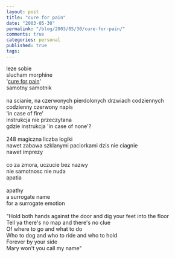 ```yaml
---
layout: post
title: "cure for pain"
date: "2003-05-30"
permalink: "/blog/2003/05/30/cure-for-pain/"
comments: true
categories: personal
published: true
tags: 
---
```


leze sobie<br /> slucham morphine<br />'<a href="http://www.allmusic.com/cg/amg.dll?p=amg&amp;uid=MISS70305151018&amp;sql=A0sm1z88a8yv6">cure for pain</a>'<br />samotny samotnik<br /><br />na scianie, na czerwonych pierdolonych drzwiach codziennych<br />codzienny czerwony napis<br />'in case of fire'<br />instrukcja nie przeczytana<br />gdzie instrukcja 'in case of none'?<br /><br />248 magiczna liczba logiki<br />nawet zabawa szklanymi paciorkami dzis nie ciagnie<br />nawet imprezy<br /><br />co za zmora, uczucie bez nazwy<br />nie samotnosc nie nuda<br />apatia<br /><br />apathy <br />a surrogate name<br />for a surrogate emotion<br /><br />"Hold both hands against the door and dig your feet into the floor<br />Tell ya there's no map and there's no clue<br />Of where to go and what to do<br />Who to dog and who to ride and who to hold<br />Forever by your side<br />Mary won't you call my name"